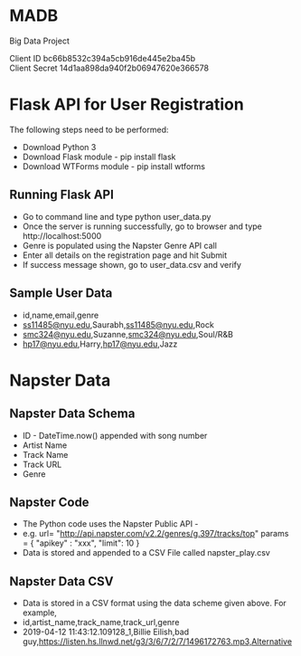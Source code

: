 # MADB
Big Data Project

Client ID bc66b8532c394a5cb916de445e2ba45b  
Client Secret 14d1aa898da940f2b06947620e366578

# Flask API for User Registration 
The following steps need to be performed:
* Download Python 3
* Download Flask module - pip install flask
* Download WTForms module - pip install wtforms

## Running Flask API
* Go to command line and type python user_data.py
* Once the server is running successfully, go to browser and type http://localhost:5000
* Genre is populated using the Napster Genre API call
* Enter all details on the registration page and hit Submit
* If success message shown, go to user_data.csv and verify

## Sample User Data
* id,name,email,genre
* ss11485@nyu.edu,Saurabh,ss11485@nyu.edu,Rock
* smc324@nyu.edu,Suzanne,smc324@nyu.edu,Soul/R&B
* hp17@nyu.edu,Harry,hp17@nyu.edu,Jazz

# Napster Data

## Napster Data Schema
* ID - DateTime.now() appended with song number
* Artist Name
* Track Name
* Track URL
* Genre

## Napster Code
* The Python code uses the Napster Public API - 
* e.g. 
url= "http://api.napster.com/v2.2/genres/g.397/tracks/top"
params = {
	"apikey" : "xxx",
	"limit": 10
}
* Data is stored and appended to a CSV File called napster_play.csv

## Napster Data CSV
* Data is stored in a CSV format using the data scheme given above. For example,
* id,artist_name,track_name,track_url,genre
* 2019-04-12 11:43:12.109128_1,Billie Eilish,bad guy,https://listen.hs.llnwd.net/g3/3/6/7/2/7/1496172763.mp3,Alternative
